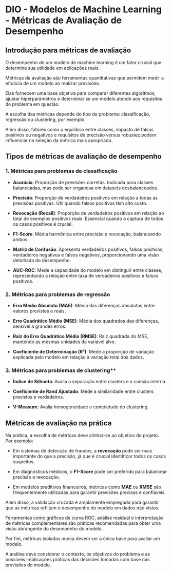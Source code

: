 # DIO - Modelos de Machine Learning - Métricas de Avaliação de Desempenho

## Introdução para métricas de avaliação

O desempenho de um modelo de machine learning é um fator crucial que determina sua utilidade em aplicações reais. 

Métricas de avaliação são ferramentas quantitativas que permitem medir a eficácia de um modelo ao realizar previsões. 

Elas fornecem uma base objetiva para comparar diferentes algoritmos, ajustar hiperparâmetros e determinar se um modelo atende aos requisitos do problema em questão. 

A escolha das métricas depende do tipo de problema: classificação, regressão ou clustering, por exemplo. 

Além disso, fatores como o equilíbrio entre classes, impacto de falsos positivos ou negativos e requisitos de precisão versus robustez podem influenciar na seleção da métrica mais apropriada.

## Tipos de métricas de avaliação de desempenho

### 1. Métricas para problemas de classificação
  
- **Acurácia**: Proporção de previsões corretas. Indicada para classes balanceadas, mas pode ser enganosa em datasets desbalanceados.  

- **Precisão**: Proporção de verdadeiros positivos em relação a todas as previsões positivas. Útil quando falsos positivos têm alto custo.  

- **Revocação (Recall)**: Proporção de verdadeiros positivos em relação ao total de exemplos positivos reais. Essencial quando a captura de todos os casos positivos é crucial.  

- **F1-Score**: Média harmônica entre precisão e revocação, balanceando ambos.  

- **Matriz de Confusão**: Apresenta verdadeiros positivos, falsos positivos, verdadeiros negativos e falsos negativos, proporcionando uma visão detalhada do desempenho.  

- **AUC-ROC**: Mede a capacidade do modelo em distinguir entre classes, representando a relação entre taxa de verdadeiros positivos e falsos positivos.

### 2. Métricas para problemas de regressão
  
- **Erro Médio Absoluto (MAE)**: Média das diferenças absolutas entre valores previstos e reais.  

- **Erro Quadrático Médio (MSE)**: Média dos quadrados das diferenças, sensível a grandes erros.  

- **Raiz do Erro Quadrático Médio (RMSE)**: Raiz quadrada do MSE, mantendo as mesmas unidades da variável alvo.  

- **Coeficiente de Determinação (R²)**: Mede a proporção de variação explicada pelo modelo em relação à variação total dos dados.  

### 3. Métricas para problemas de clustering**  

- **Índice de Silhueta**: Avalia a separação entre clusters e a coesão interna.  

- **Coeficiente de Rand Ajustado**: Mede a similaridade entre clusters previstos e verdadeiros.  

- **V-Measure**: Avalia homogeneidade e completude do clustering.

## Métricas de avaliação na prática

Na prática, a escolha de métricas deve alinhar-se ao objetivo do projeto. Por exemplo:  

- Em sistemas de detecção de fraudes, a **revocação** pode ser mais importante do que a precisão, já que é crucial identificar todos os casos suspeitos.  

- Em diagnósticos médicos, o **F1-Score** pode ser preferido para balancear precisão e revocação.  

- Em modelos preditivos financeiros, métricas como **MAE** ou **RMSE** são frequentemente utilizadas para garantir previsões precisas e confiáveis.

Além disso, a validação cruzada é amplamente empregada para garantir que as métricas reflitam o desempenho do modelo em dados não vistos. 

Ferramentas como gráficos de curva ROC, análise residual e interpretação de métricas complementares são práticas recomendadas para obter uma visão abrangente do desempenho do modelo.

Por fim, métricas isoladas nunca devem ser a única base para avaliar um modelo. 

A análise deve considerar o contexto, os objetivos do problema e as possíveis implicações práticas das decisões tomadas com base nas previsões do modelo.
